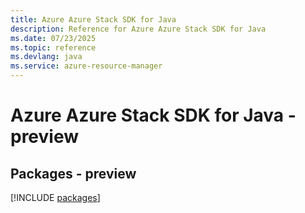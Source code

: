 ```yaml
---
title: Azure Azure Stack SDK for Java
description: Reference for Azure Azure Stack SDK for Java
ms.date: 07/23/2025
ms.topic: reference
ms.devlang: java
ms.service: azure-resource-manager
---
```

# Azure Azure Stack SDK for Java - preview
## Packages - preview
[!INCLUDE [packages](azure-stack-index.md)]